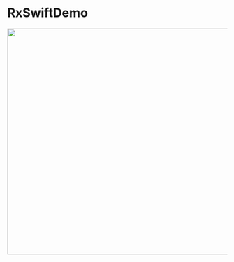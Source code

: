 # RxSwiftDemo

<img width="516" src="https://github.com/YamamotoDesu/RxSwiftDemo/blob/main/Gif/cameraFilter.gif">

